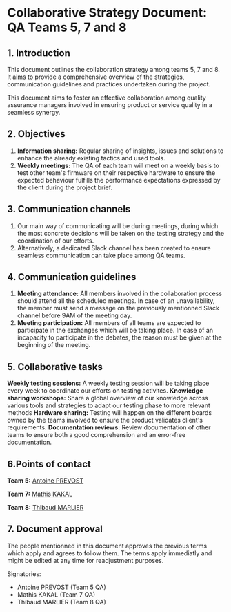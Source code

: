 # Collaborative Strategy Document: QA Teams 5, 7 and 8

## 1. Introduction

This document outlines the collaboration strategy among teams 5, 7 and 8. It aims to provide a comprehensive overview of the strategies, communication guidelines and practices undertaken during the project.

This document aims to foster an effective collaboration among quality assurance managers involved in ensuring product or service quality in a seamless synergy.

## 2. Objectives

1. **Information sharing:** Regular sharing of insights, issues and solutions to enhance the already existing tactics and used tools.
2. **Weekly meetings:** The QA of each team will meet on a weekly basis to test other team's firmware on their respective hardware to ensure the expected behaviour fulfills the performance expectations expressed by the client during the project brief.

## 3. Communication channels

1. Our main way of communicating will be during meetings, during which the most concrete decisions will be taken on the testing strategy and the coordination of our efforts.
2. Alternatively, a dedicated Slack channel has been created to ensure seamless communication can take place among QA teams.

## 4. Communication guidelines

1. **Meeting attendance:** All members involved in the collaboration process should attend all the scheduled meetings. In case of an unavailability, the member must send a message on the previously mentionned Slack channel before 9AM of the meeting day.
2. **Meeting participation:** All members of all teams are expected to participate in the exchanges which will be taking place. In case of an incapacity to participate in the debates, the reason must be given at the beginning of the meeting.

## 5. Collaborative tasks

**Weekly testing sessions:** A weekly testing session will be taking place every week to coordinate our efforts on testing activites.
**Knowledge sharing workshops:** Share a global overview of our knowledge across various tools and strategies to adapt our testing phase to more relevant methods
**Hardware sharing:** Testing will happen on the different boards owned by the teams involved to ensure the product validates client's requirements.
**Documentation reviews:** Review documentation of other teams to ensure both a good comprehension and an error-free documentation.

## 6.Points of contact

**Team 5:** [Antoine PREVOST](https://github.com/TechXplorerFR)

**Team 7:** [Mathis KAKAL](https://github.com/mathiskakal)

**Team 8:** [Thibaud MARLIER](https://github.com/Biohazardyee)

## 7. Document approval

The people mentionned in this document approves the previous terms which apply and agrees to follow them. The terms apply immediatly and might be edited at any time for readjustment purposes.

Signatories:

- Antoine PREVOST (Team 5 QA)
- Mathis KAKAL (Team 7 QA)
- Thibaud MARLIER (Team 8 QA)

